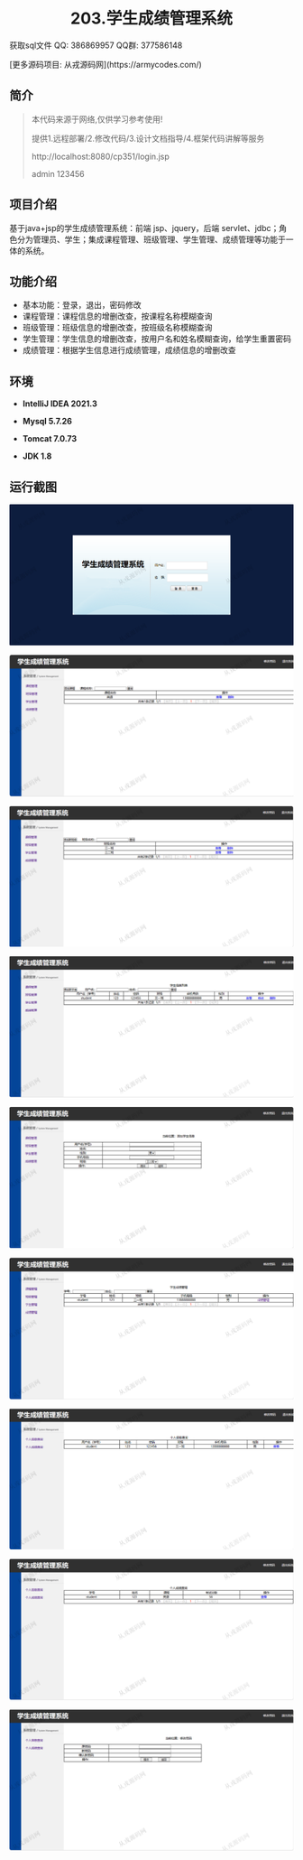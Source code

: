<p><h1 align="center">203.学生成绩管理系统</h1></p>

<p> 获取sql文件 QQ: 386869957 QQ群: 377586148 </p>
<p> [更多源码项目: 从戎源码网](https://armycodes.com/) </p>

## 简介

> 本代码来源于网络,仅供学习参考使用!
>
> 提供1.远程部署/2.修改代码/3.设计文档指导/4.框架代码讲解等服务
> 
> http://localhost:8080/cp351/login.jsp
> 
> admin  123456
>

## 项目介绍
基于java+jsp的学生成绩管理系统：前端 jsp、jquery，后端 servlet、jdbc；角色分为管理员、学生；集成课程管理、班级管理、学生管理、成绩管理等功能于一体的系统。

## 功能介绍

- 基本功能：登录，退出，密码修改
- 课程管理：课程信息的增删改查，按课程名称模糊查询
- 班级管理：班级信息的增删改查，按班级名称模糊查询
- 学生管理：学生信息的增删改查，按用户名和姓名模糊查询，给学生重置密码
- 成绩管理：根据学生信息进行成绩管理，成绩信息的增删改查

## 环境

- <b>IntelliJ IDEA 2021.3</b>

- <b>Mysql 5.7.26</b>

- <b>Tomcat 7.0.73</b>

- <b>JDK 1.8</b>

## 运行截图

![](screenshot/1.png)

![](screenshot/2.png)

![](screenshot/3.png)

![](screenshot/4.png)

![](screenshot/5.png)

![](screenshot/6.png)

![](screenshot/7.png)

![](screenshot/8.png)

![](screenshot/9.png)
